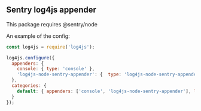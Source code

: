 ## Sentry log4js appender

This package requires @sentry/node

An example of the config:
```javascript
const log4js = require('log4js');

log4js.configure({
  appenders: {
    console: { type: 'console' },
    'log4js-node-sentry-appender': {  type: 'log4js-node-sentry-appender', dsn: 'https://{KEYS}@{HOST}/{PROJECT_ID}', env: 'production' }
  },
  categories: {
    default: { appenders: ['console', 'log4js-node-sentry-appender'], level: 'error' }
  }
});
```
